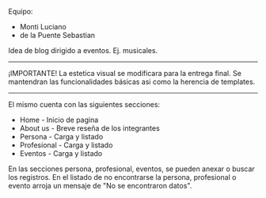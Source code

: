 Equipo: 
- Monti Luciano
- de la Puente Sebastian

Idea de blog dirigido a eventos. Ej. musicales.

**************************************
¡IMPORTANTE!
La estetica visual se modificara para la entrega final.
Se mantendran las funcionalidades básicas asi como la herencia de templates.
**************************************

El mismo cuenta con las siguientes secciones:
- Home - Inicio de pagina
- About us - Breve reseña de los integrantes
- Persona - Carga y listado
- Profesional - Carga y listado
- Eventos - Carga y listado

En las secciones persona, profesional, eventos, se pueden anexar o buscar los registros.
En el listado de no encontrarse la persona, profesional o evento arroja un mensaje de "No se encontraron datos".